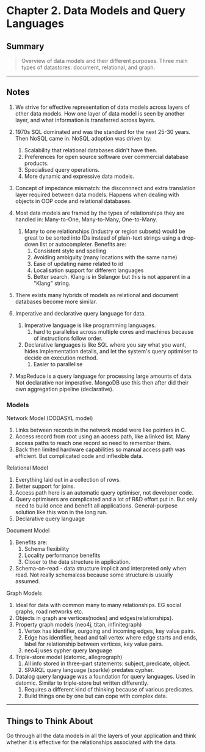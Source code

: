 # Chapter 2. Data Models and Query Languages

## Summary
> Overview of data models and their different purposes. Three main types of datastores: document, relational, and graph.
---
## Notes
1. We strive for effective representation of data models across layers of other data models. How one layer of data model is seen by another layer, and what information is transferred across layers.

2. 1970s SQL dominated and was the standard for the next 25-30 years. Then NoSQL came in. NoSQL adoption was driven by:
   1. Scalability that relational databases didn't have then.
   2. Preferences for open source software over commercial database products.
   3. Specialised query operations.
   4. More dynamic and expressive data models.

3. Concept of impedance mismatch: the disconnnect and extra translation layer required between data models. Happens when dealing with objects in OOP code and relational databases.

4. Most data models are framed by the types of relationships they are handled in: Many-to-One, Many-to-Many, One-to-Many.
   1. Many to one relationships (industry or region subsets) would be great to be sorted into IDs instead of plain-text strings using a drop-down list or autocompleter. Benefits are:
      1. Consistent style and spelling
      2. Avoiding ambiguity (many locations with the same name)
      3. Ease of updating name related to id
      4. Localisation support for different languages
      5. Better search. Klang is in Selangor but this is not apparent in a "Klang" string.

5. There exists many hybrids of models as relational and document databases become more similar.

6. Imperative and declarative query language for data.
   1. Imperative language is like programming languages.
      1. hard to parallelise across multiple cores and machines because of instructions follow order.
   2. Declarative languages is like SQL where you say what you want, hides implementation details, and let the system's query optimiser to decide on execution method.
      1. Easier to parallelise

7. MapReduce is a query language for processing large amounts of data. Not declarative nor imperative. MongoDB use this then after did their own aggregation pipeline (declarative).

### Models

Network Model (CODASYL model)

1. Links between records in the network model were like pointers in C.
2. Access record from root using an access path, like a linked list. Many access paths to reach one record so need to remember them.
3. Back then limited hardware capabilities so manual access path was efficient. But complicated code and inflexible data.

Relational Model

1. Everything laid out in a collection of rows.
2. Better support for joins.
3. Access path here is an automatic query optimiser, not developer code.
4. Query optimisers are complicated and a lot of R&D effort put in. But only need to build once and benefit all applications. General-purpose solution like this won in the long run.
5. Declarative query language

Document Model

1. Benefits are:
   1. Schema flexibility
   2. Locality performance benefits
   3. Closer to the data structure in application.
2. Schema-on-read - data structure implicit and interpreted only when read. Not really schemaless because some structure is usually assumed.

Graph Models

1. Ideal for data with common many to many relationships. EG social graphs, road networks etc.
2. Objects in graph are vertices(nodes) and edges(relationships).
3. Property graph models (neo4j, titan, infinitegraph)
   1. Vertex has identifier, ourgoing and incoming edges, key value pairs.
   2. Edge has identifier, head and tail vertex where edge starts and ends, label for relationship between vertices, key value pairs.
   3. neo4j uses cypher query language
4. Triple-store model (datomic, allegrograph)
   1. All info stored in three-part statements: subject, predicate, object.
   2. SPARQL query language (sparkle) predates cypher.
5. Datalog query language was a foundation for query languages. Used in datomic. Similar to triple-store but written differently. 
   1. Requires a different kind of thinking because of various predicates.
   2. Build things one by one but can cope with complex data.

---
## Things to Think About

Go through all the data models in all the layers of your application and think whether it is effective for the relationships associated with the data.